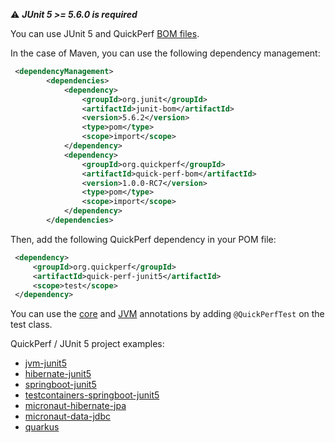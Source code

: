 ⚠️ **_JUnit 5 >= 5.6.0 is required_**

You can use JUnit 5 and QuickPerf [BOM files](https://dzone.com/articles/the-bill-of-materials-in-maven).

In the case of Maven, you can use the following dependency management:

```xml
 <dependencyManagement>
        <dependencies>
            <dependency>
                <groupId>org.junit</groupId>
                <artifactId>junit-bom</artifactId>
                <version>5.6.2</version>
                <type>pom</type>
                <scope>import</scope>
            </dependency>
            <dependency>
                <groupId>org.quickperf</groupId>
                <artifactId>quick-perf-bom</artifactId>
                <version>1.0.0-RC7</version>
                <type>pom</type>
                <scope>import</scope>
            </dependency>
        </dependencies>
```

Then, add the following QuickPerf dependency in your POM file:
```xml
 <dependency>
     <groupId>org.quickperf</groupId>
     <artifactId>quick-perf-junit5</artifactId>
     <scope>test</scope>
 </dependency>
```

You can use the [core](https://github.com/quick-perf/doc/wiki/Core-annotations) and [JVM](https://github.com/quick-perf/doc/wiki/JVM-annotations) annotations by adding `@QuickPerfTest` on the test class.

QuickPerf / JUnit 5 project examples:
* [jvm-junit5](https://github.com/quick-perf/quickperf-examples/tree/master/jvm-junit5)
* [hibernate-junit5](https://github.com/quick-perf/quickperf-examples/tree/master/hibernate-junit5)
* [springboot-junit5](https://github.com/quick-perf/quickperf-examples/tree/master/springboot-junit5)
* [testcontainers-springboot-junit5](https://github.com/quick-perf/quickperf-examples/tree/master/tc-springboot-junit5)
* [micronaut-hibernate-jpa](https://github.com/quick-perf/quickperf-examples/tree/master/micronaut-hibernate-jpa)
* [micronaut-data-jdbc](https://github.com/quick-perf/quickperf-examples/tree/master/micronaut-data-jdbc)
* [quarkus](https://github.com/quick-perf/quickperf-examples/tree/master/quarkus)